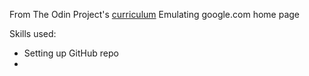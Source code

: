 From The Odin Project's [curriculum](http://www.theodinproject.com/courses/web-development-101/lessons/html-css)
Emulating google.com home page

Skills used:
 - Setting up GitHub repo
 - 
